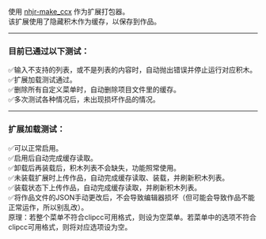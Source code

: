 使用 [nhjr-make_ccx](https://github.com/NanHaiJuRuo/nhjr-make_ccx) 作为扩展打包器。  
该扩展使用了隐藏积木作为缓存，以保存到作品。
***

### 目前已通过以下测试：  
[]()
✅输入不支持的列表，或不是列表的内容时，自动抛出错误并停止运行对应积木。  
✅扩展加载测试通过。  
✅删除所有自定义菜单时，自动删除项目文件里的缓存。  
✅多次测试各种情况后，未出现损坏作品的情况。  

***
### 扩展加载测试：
[]()
✅可以正常启用。  
✅启用后自动完成缓存读取。  
✅卸载后再装载后，积木列表不会缺失，功能照常使用。  
✅未装载扩展时上传作品，自动完成缓存读取、装载，并刷新积木列表。  
✅装载状态下上传作品，自动完成缓存读取，并刷新积木列表。  
✅将作品文件的JSON手动更改后，不会导致编辑器损坏（但可能会导致作品不能正常运作，所以别乱改）。  
[]()    原理：若整个菜单不符合clipcc可用格式，则设为空菜单。若菜单中的选项不符合clipcc可用格式，则将对应选项设为空。  